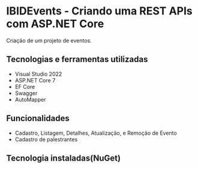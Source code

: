 # IBIDEvents - Criando uma REST APIs com ASP.NET Core
Criação de um projeto de eventos.

## Tecnologias e ferramentas utilizadas
- Visual Studio 2022
- ASP.NET Core 7
- EF Core
- Swagger
- AutoMapper

## Funcionalidades
- Cadastro, Listagem, Detalhes, Atualização, e Remoção de Evento
- Cadastro de palestrantes

## Tecnologia instaladas(NuGet)
